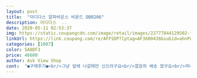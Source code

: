 ```yaml
---
layout: post 
title:  "아디다스 알파바운스 비욘드 DB0206" 
description: 아디다스  ..
date: 2020-05-11 02:53:37 
img: https://static.coupangcdn.com/image/retail/images/22777844129502-fb72c4d0-d685-4cc6-90c5-8e3dfeffa9ca.jpg 
linkUrl: https://link.coupang.com/re/AFFSDP?lptag=AF3600438&subid=ahnPublicAsk&pageKey=143758877&itemId=417533854&vendorItemId=70654963825&traceid=V0-113-e597437cea8631dc 
categories: [1007] 
color: 5A8DF3 
price: 46600 
author: Ask View Shop 
cont:  "●구매후기●<br/>그냥 앞에 나갈때만 신으려구요<br/>깔끔히 배송 왔구요<br/>꺼내서 현관에 슬쩍 뒀는데 와이프가 나중에 신발 보고는<br/>낡은 운동화보니 사줘야겠다 싶었는데<br/>둘러보다 예뻐보이고 평도  좋아 구매했어요<br/>둥글해서 푹퍼져보이네요.<br/>.<br/>이거 때문에 맘에 안드네요<br/>모라 표현해야 할까요.<br/>.<br/>그 수영할때 오리발같은? 앞에가 그렇게 보여요 신었을때 뒤에는 얍삽해보이는데 ;;<br/>무척 마음에 들어하기도 좋아하기도 하더라구요.<br/><br/>발은 너무 푹신거리지 않아서 뒬때 인정감이 다 있는 것 같아요<br/>배송 좋아요<br/>배송도 빠르고~포장도 꼼꼼해서 좋았으나<br/>배송도 아디다스 신발 박스에 비닐 포장지를 더해<br/>사이즈는 딱 맞네요 발은 편한데 딱딱해요<br/>상자를 열어보니 사진 상 보던것보다 예뻐서 좋았어요<br/>생각보다 신발이 외관상으로도 크고 저는 발은 230 발볼이 넓어 대체로 235신어요 근데 얘는 230 신어요 발볼이랑 길이감 다 좋을 것 깉아요 특히 발이 그러면 작아보일것 같아요<br/>앞에가 너무 퍼져보인달까ㅠ.<br/>.<br/>다~맘에드는데<br/>얼마전 와이프와  외출중 운동화를 보니 낡아 보이더라구요<br/>와이프 몰래 선물로 구입했어요<br/>운동화를 자주 신는 편은 아닌데<br/>쿠팡에서 운동화마져 로켓으로 판매하는걸 보고<br/>" 
---
```

